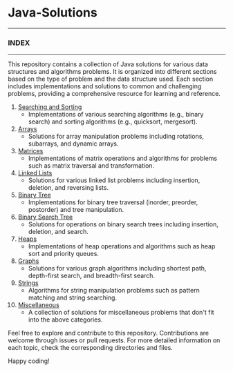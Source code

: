 # Java-Solutions

<hr>

### INDEX

<hr>

<p>This repository contains a collection of Java solutions for various data structures and algorithms problems. It is organized into different sections based on the type of problem and the data structure used. Each section includes implementations and solutions to common and challenging problems, providing a comprehensive resource for learning and reference.</p>

<ol>
  <li><a href="https://github.com/adarsh200201/DSA_Problem_Solved/tree/master/searchingandsorting">Searching and Sorting</a>
    <ul>
      <li>Implementations of various searching algorithms (e.g., binary search) and sorting algorithms (e.g., quicksort, mergesort).</li>
    </ul>
  </li>
  <li><a href="https://github.com/adarsh200201/DSA_Problem_Solved/tree/master/array">Arrays</a>
    <ul>
      <li>Solutions for array manipulation problems including rotations, subarrays, and dynamic arrays.</li>
    </ul>
  </li>
  <li><a href="https://github.com/adarsh200201/DSA_Problem_Solved/tree/master/matrix">Matrices</a>
    <ul>
      <li>Implementations of matrix operations and algorithms for problems such as matrix traversal and transformation.</li>
    </ul>
  </li>
  <li><a href="https://github.com/adarsh200201/DSA_Problem_Solved/tree/master/LinkedList">Linked Lists</a>
    <ul>
      <li>Solutions for various linked list problems including insertion, deletion, and reversing lists.</li>
    </ul>
  </li>
  <li><a href="https://github.com/adarsh200201/DSA_Problem_Solved/tree/master/binarytree">Binary Tree</a>
    <ul>
      <li>Implementations for binary tree traversal (inorder, preorder, postorder) and tree manipulation.</li>
    </ul>
  </li>
  <li><a href="https://github.com/adarsh200201/DSA_Problem_Solved/tree/master/binarysearchtree">Binary Search Tree</a>
    <ul>
      <li>Solutions for operations on binary search trees including insertion, deletion, and search.</li>
    </ul>
  </li>
  <li><a href="https://github.com/adarsh200201/DSA_Problem_Solved/tree/master/heap">Heaps</a>
    <ul>
      <li>Implementations of heap operations and algorithms such as heap sort and priority queues.</li>
    </ul>
  </li>
  <li><a href="https://github.com/adarsh200201/DSA_Problem_Solved/tree/master/graphs">Graphs</a>
    <ul>
      <li>Solutions for various graph algorithms including shortest path, depth-first search, and breadth-first search.</li>
    </ul>
  </li>
  <li><a href="https://github.com/adarsh200201/DSA_Problem_Solved/tree/master/strings">Strings</a>
    <ul>
      <li>Algorithms for string manipulation problems such as pattern matching and string searching.</li>
    </ul>
  </li>
  <li><a href="https://github.com/adarsh200201/DSA_Problem_Solved/tree/master/miscellaneous">Miscellaneous</a>
    <ul>
      <li>A collection of solutions for miscellaneous problems that don't fit into the above categories.</li>
    </ul>
  </li>
</ol>

<p>Feel free to explore and contribute to this repository. Contributions are welcome through issues or pull requests. For more detailed information on each topic, check the corresponding directories and files.</p>

<p>Happy coding!</p>

